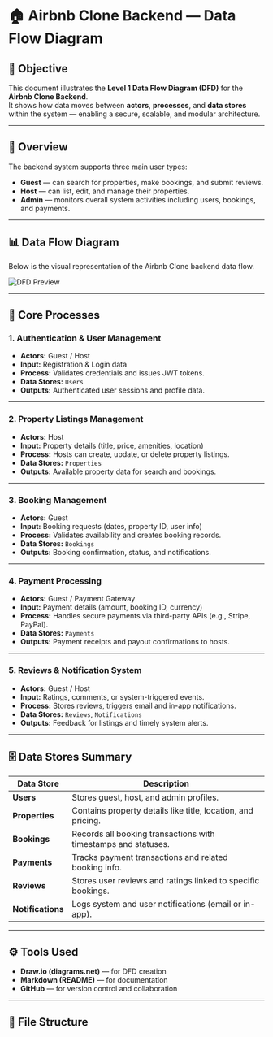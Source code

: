 # 🏠 Airbnb Clone Backend — Data Flow Diagram 

## 🎯 Objective
This document illustrates the **Level 1 Data Flow Diagram (DFD)** for the **Airbnb Clone Backend**.  
It shows how data moves between **actors**, **processes**, and **data stores** within the system — enabling a secure, scalable, and modular architecture.

---

## 🧩 Overview
The backend system supports three main user types:
- **Guest** — can search for properties, make bookings, and submit reviews.  
- **Host** — can list, edit, and manage their properties.  
- **Admin** — monitors overall system activities including users, bookings, and payments.

---

## 📊 Data Flow Diagram 
Below is the visual representation of the Airbnb Clone backend data flow.



![DFD Preview](./Airbnb_Backend_DFD_Level1.png)

---

## 🔁 Core Processes

### **1. Authentication & User Management**
- **Actors:** Guest / Host  
- **Input:** Registration & Login data  
- **Process:** Validates credentials and issues JWT tokens.  
- **Data Stores:** `Users`  
- **Outputs:** Authenticated user sessions and profile data.

---

### **2. Property Listings Management**
- **Actors:** Host  
- **Input:** Property details (title, price, amenities, location)  
- **Process:** Hosts can create, update, or delete property listings.  
- **Data Stores:** `Properties`  
- **Outputs:** Available property data for search and bookings.

---

### **3. Booking Management**
- **Actors:** Guest  
- **Input:** Booking requests (dates, property ID, user info)  
- **Process:** Validates availability and creates booking records.  
- **Data Stores:** `Bookings`  
- **Outputs:** Booking confirmation, status, and notifications.

---

### **4. Payment Processing**
- **Actors:** Guest / Payment Gateway  
- **Input:** Payment details (amount, booking ID, currency)  
- **Process:** Handles secure payments via third-party APIs (e.g., Stripe, PayPal).  
- **Data Stores:** `Payments`  
- **Outputs:** Payment receipts and payout confirmations to hosts.

---

### **5. Reviews & Notification System**
- **Actors:** Guest / Host  
- **Input:** Ratings, comments, or system-triggered events.  
- **Process:** Stores reviews, triggers email and in-app notifications.  
- **Data Stores:** `Reviews`, `Notifications`  
- **Outputs:** Feedback for listings and timely system alerts.

---

## 🗄️ Data Stores Summary
| Data Store | Description |
|-------------|-------------|
| **Users** | Stores guest, host, and admin profiles. |
| **Properties** | Contains property details like title, location, and pricing. |
| **Bookings** | Records all booking transactions with timestamps and statuses. |
| **Payments** | Tracks payment transactions and related booking info. |
| **Reviews** | Stores user reviews and ratings linked to specific bookings. |
| **Notifications** | Logs system and user notifications (email or in-app). |

---

## ⚙️ Tools Used
- **Draw.io (diagrams.net)** — for DFD creation  
- **Markdown (README)** — for documentation  
- **GitHub** — for version control and collaboration  

---

## 📁 File Structure

